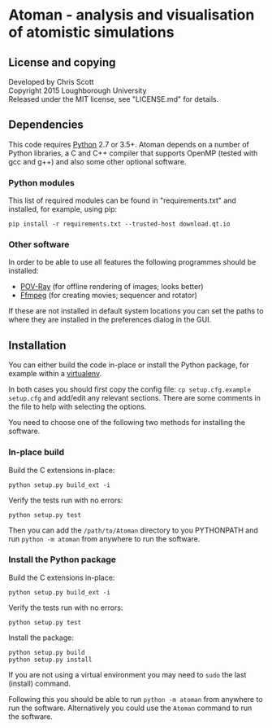 # Atoman - analysis and visualisation of atomistic simulations

## License and copying

Developed by Chris Scott  
Copyright 2015 Loughborough University  
Released under the MIT license, see "LICENSE.md" for details.  

## Dependencies

This code requires [Python](http://www.python.org) 2.7 or 3.5+. Atoman depends on a number of
Python libraries, a C and C++ compiler that supports OpenMP (tested with gcc and g++) and also
some other optional software.

### Python modules

This list of required modules can be found in "requirements.txt" and installed, for example,
using pip:

```
pip install -r requirements.txt --trusted-host download.qt.io
```

### Other software

In order to be able to use all features the following programmes should be installed:

*   [POV-Ray](http://www.povray.org/) (for offline rendering of images; looks better)
*   [Ffmpeg](https://www.ffmpeg.org/) (for creating movies; sequencer and rotator)

If these are not installed in default system locations you can set the paths to where they are
installed in the preferences dialog in the GUI.

## Installation

You can either build the code in-place or install the Python package, for example within a
[virtualenv](http://virtualenv.readthedocs.org/en/latest/).

In both cases you should first copy the config file: `cp setup.cfg.example setup.cfg` and add/edit
any relevant sections. There are some comments in the file to help with selecting the options.

You need to choose one of the following two methods for installing the software.

### In-place build

Build the C extensions in-place:

```
python setup.py build_ext -i
```

Verify the tests run with no errors:

```
python setup.py test
```

Then you can add the `/path/to/Atoman` directory to you PYTHONPATH and run `python -m atoman`
from anywhere to run the software.

### Install the Python package

Build the C extensions in-place:

```
python setup.py build_ext -i
```

Verify the tests run with no errors:

```
python setup.py test
```

Install the package:

```
python setup.py build
python setup.py install
```

If you are not using a virtual environment you may need to `sudo` the last (install) command.

Following this you should be able to run `python -m atoman` from anywhere to run the software.
Alternatively you could use the `Atoman` command to run the software.
